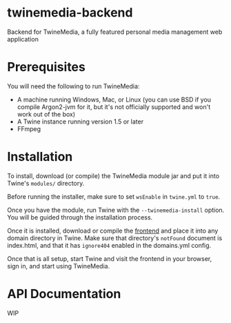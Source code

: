 # twinemedia-backend
Backend for TwineMedia, a fully featured personal media management web application

# Prerequisites
You will need the following to run TwineMedia:

 - A machine running Windows, Mac, or Linux (you can use BSD if you compile Argon2-jvm for it, but it's not officially supported and won't work out of the box)
 - A Twine instance running version 1.5 or later
 - FFmpeg

# Installation
To install, download (or compile) the TwineMedia module jar and put it into Twine's `modules/` directory.

Before running the installer, make sure to set `wsEnable` in `twine.yml` to `true`.

Once you have the module, run Twine with the `--twinemedia-install` option. You will be guided through
the installation process.

Once it is installed, download or compile the [frontend](https://github.com/termermc/twinemedia-frontend) and place it into any domain directory in Twine. Make sure that directory's `notFound` document is index.html, and that it has `ignore404` enabled in the domains.yml config.

Once that is all setup, start Twine and visit the frontend in your browser, sign in, and start using TwineMedia.

# API Documentation
WIP
